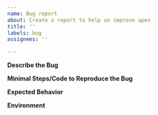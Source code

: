 ```yaml
---
name: Bug report
about: Create a report to help us improve apex
title: ''
labels: bug
assignees: ''

---
```


**Describe the Bug**

**Minimal Steps/Code to Reproduce the Bug**
<!--
Please list the *minimal* steps or provide a code snippet for us to be able to reproduce the bug.

A helpful guide on on how to craft a minimal bug report http://matthewrocklin.com/blog/work/2018/02/28/minimal-bug-reports.
--> 

**Expected Behavior**
<!-- A clear and concise description of what you expected to happen. -->

**Environment**
<!-- OS, version of Python, CUDA, PyTorch; collect these via `python -m torch.utils1.collect_env` -->
